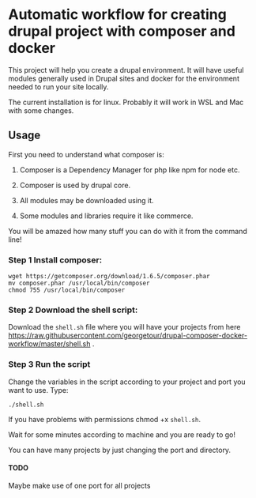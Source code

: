 # Automatic workflow for creating drupal project with composer and docker

This project will help you create a drupal environment. It will have useful modules generally used in Drupal sites and docker for the environment needed to run your site locally.

The current installation is for linux. Probably it will work in WSL and Mac with some changes.


## Usage

First you need to understand what composer is:

1. Composer is a Dependency Manager for php like npm for node etc.

2. Composer is used by drupal core.

3. All modules may be downloaded using it.

4. Some modules and libraries require it like commerce.

You will be amazed how many stuff you can do with it from the command line!

### Step 1 Install composer:
```
wget https://getcomposer.org/download/1.6.5/composer.phar
mv composer.phar /usr/local/bin/composer
chmod 755 /usr/local/bin/composer
```

### Step 2 Download the shell script:
Download the ```shell.sh``` file where you will have your projects from here https://raw.githubusercontent.com/georgetour/drupal-composer-docker-workflow/master/shell.sh . 


### Step 3 Run the script 
Change the variables in the script according to your project and port you want to use. Type:

 ```
 ./shell.sh
 ```

 If you have problems with permissions chmod +x ```shell.sh```. 

 Wait for some minutes according to machine and you are ready to go!

 You can have many projects by just changing the port and directory.

#### TODO 
Maybe make use of one port for all projects
